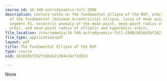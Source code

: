 ```yaml
---
course_id: 16-346-astrodynamics-fall-2008
description: Lecture notes on the fundamental ellipse of the BVP, orbital elements
  of the fundamental (minimum eccentricity) ellipse, locus of mean points, the line
  segment FS, eccentric anomaly of the mean-point, mean-point radius of the parabolic
  orbit, and mean-point radius of elliptic and hyperbolic orbits.
file_location: /coursemedia/16-346-astrodynamics-fall-2008/6816d2bf262f1ddab21364e16cf1d553_lec_15.pdf
file_type: application/pdf
layout: pdf
title: The Fundamental Ellipse of the BVP
type: course
uid: 6816d2bf262f1ddab21364e16cf1d553

---
```

None